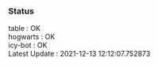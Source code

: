 ### Status


table : OK  
hogwarts : OK  
icy-bot : OK  
Latest Update : 2021-12-13 12:12:07.752873
